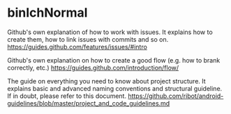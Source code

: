 # binIchNormal

Github's own explanation of how to work with issues.
It explains how to create them, how to link issues with commits and so on.
https://guides.github.com/features/issues/#intro

Github's own explanation on how to create a good flow (e.g. how to brank correctly, etc.)
https://guides.github.com/introduction/flow/

The guide on everything you need to know about project structure.
It explains basic and advanced naming conventions and structural guideline.
If in doubt, please refer to this document.
https://github.com/ribot/android-guidelines/blob/master/project_and_code_guidelines.md
